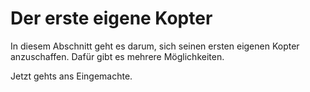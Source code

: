 # Der erste eigene Kopter

In diesem Abschnitt geht es darum, sich seinen ersten eigenen Kopter anzuschaffen. Dafür gibt es mehrere Möglichkeiten.

Jetzt gehts ans Eingemachte.
